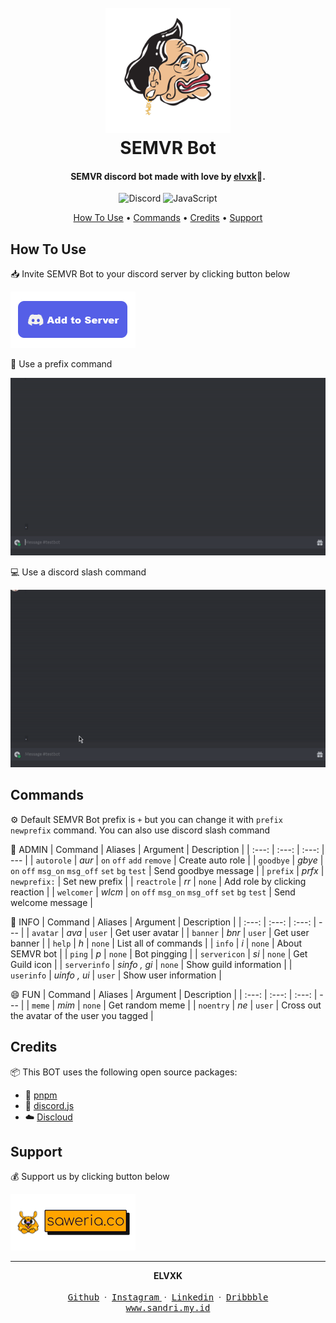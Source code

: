 <h1 align="center">
  <br>
  <a href="https://github.com/elvxk/semvr/blob/main/README.md"><img src="https://github.com/elvxk/semvr/blob/main/assets/SEMVR.png" alt="SEMVR" width="200"></a>
  <br>
  SEMVR Bot
  <br>
</h1>

<h4 align="center">SEMVR discord bot made with love by <a href="https://instagram.com/elvxk/" target="_blank">elvxk</a>💖.</h4>

<div align="center">

![Discord](https://img.shields.io/badge/Discord-%235865F2.svg?style=for-the-badge&logo=discord&logoColor=white)
![JavaScript](https://img.shields.io/badge/javascript-%23323330.svg?style=for-the-badge&logo=javascript&logoColor=%23F7DF1E)

</div>

<p align="center">
  <a href="#how-to-use">How To Use</a> •
  <a href="#commands">Commands</a> •
  <a href="#credits">Credits</a> •
  <a href="#support">Support</a>
</p>

## How To Use

📥 Invite SEMVR Bot to your discord server by clicking button below

<a href="https://discord.com/api/oauth2/authorize?client_id=1093155834936164473&permissions=8&scope=bot%20applications.commands">
	<img src="https://github.com/elvxk/semvr/blob/main/assets/btn_dc.png">
</a>

🤖 Use a prefix command

![prefix](https://github.com/elvxk/semvr/blob/main/assets/command.gif)

💻 Use a discord slash command

![prefix](https://github.com/elvxk/semvr/blob/main/assets/slash_command.gif)

## Commands

⚙️ Default SEMVR Bot prefix is `+` but you can change it with `prefix newprefix` command. You can also use discord slash command

🔐 ADMIN
| Command | Aliases | Argument | Description |
| :---: | :---: | :---: | --- |
| `autorole` | _aur_ | `on` `off` `add` `remove` | Create auto role |
| `goodbye` | _gbye_ | `on` `off` `msg_on` `msg_off` `set` `bg` `test` | Send goodbye message |
| `prefix` | _prfx_ | `newprefix:` | Set new prefix |
| `reactrole` | _rr_ | `none` | Add role by clicking reaction |
| `welcomer` | _wlcm_ | `on` `off` `msg_on` `msg_off` `set` `bg` `test` | Send welcome message |

🚩 INFO
| Command | Aliases | Argument | Description |
| :---: | :---: | :---: | --- |
| `avatar` | _ava_ | `user` | Get user avatar |
| `banner` | _bnr_ | `user` | Get user banner |
| `help` | _h_ | `none` | List all of commands |
| `info` | _i_ | `none` | About SEMVR bot |
| `ping` | _p_ | `none` | Bot pingging |
| `servericon` | _si_ | `none` | Get Guild icon |
| `serverinfo` | _sinfo , gi_ | `none` | Show guild information |
| `userinfo` | _uinfo , ui_ | `user` | Show user information |

😄 FUN
| Command | Aliases | Argument | Description |
| :---: | :---: | :---: | --- |
| `meme` | _mim_ | `none` | Get random meme |
| `noentry` | _ne_ | `user` | Cross out the avatar of the user you tagged |

## Credits

📦 This BOT uses the following open source packages:

- 🐍 [pnpm](https://pnpm.io/)
- 🤖 [discord.js](https://discord.js.org/)
- ☁️ [Discloud](https://discloudbot.com/)

## Support

💰 Support us by clicking button below

<a href="https://saweria.co/elvxk" target="_blank"><img src="https://github.com/elvxk/semvr/blob/main/assets/saweria.png" ></a>

---

<div align='center'>
<b>ELVXK</b>
<br/>
<br/>
<a href="https://github.com/elvxk" target="_blank"><samp>Github</samp></a>
&nbsp;&middot;&nbsp;
<a href="https://github.com/elvxk" target="_blank"><samp>Instagram</samp> </a>
&nbsp;&middot;&nbsp;
<a href="https://www.linkedin.com/in/elvxk/" target="_blank"><samp>Linkedin</samp></a>
&nbsp;&middot;&nbsp;
<a href="https://dribbble.com/elvxk" target="_blank"><samp>Dribbble</samp></a>
<br/>
<a href="https://sandri.my.id" target="_blank"><samp>www.sandri.my.id</samp></a>
</div>
